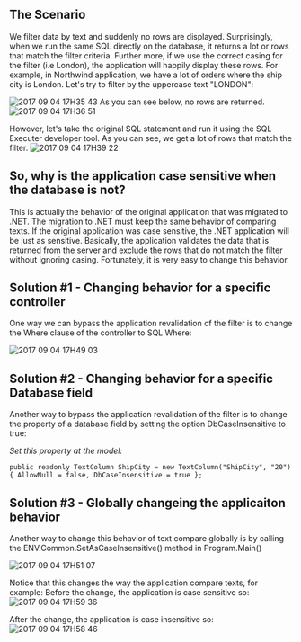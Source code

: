 ﻿## The Scenario
We filter data by text and suddenly no rows are displayed. Surprisingly, when we run the same SQL directly on the database, it returns a lot or rows that match the filter criteria.
Further more, if we use the correct casing for the filter (i.e London), the application will happily display these rows.
For example, in Northwind application, we have a lot of orders where the ship city is London. Let's try to filter by the uppercase text "LONDON":

![2017 09 04 17H35 43](2017-09-04_17h35_43.png)
As you can see below, no rows are returned.
![2017 09 04 17H36 51](2017-09-04_17h36_51.png)

However, let's take the original SQL statement and run it using the SQL Executer developer tool. As you can see, we get a lot of rows that match the filter.
![2017 09 04 17H39 22](2017-09-04_17h39_22.png)

## So, why is the application case sensitive when the database is not?
This is actually the behavior of the original application that was migrated to .NET. The migration to .NET must keep the same behavior of comparing texts.
If the original application was case sensitive, the .NET application will be just as sensitive.
Basically, the application validates the data that is returned from the server and exclude the rows that do not match the filter without ignoring casing. 
Fortunately, it is very easy to change this behavior. 

## Solution #1 - Changing behavior for a specific controller
One way we can bypass the application revalidation of the filter is to change the Where clause of the controller to SQL Where:

![2017 09 04 17H49 03](2017-09-04_17h49_03.png)


## Solution #2 - Changing behavior for a specific Database field
Another way to bypass the application revalidation of the filter is to change the property of a database field by setting the option DbCaseInsensitive to true:

*Set this property at the model:*
```csdiff
public readonly TextColumn ShipCity = new TextColumn("ShipCity", "20") { AllowNull = false, DbCaseInsensitive = true };
```

## Solution #3 - Globally changeing the applicaiton behavior
Another way to change this behavior of text compare globally is by calling the ENV.Common.SetAsCaseInsensitive() method in Program.Main()

![2017 09 04 17H51 07](2017-09-04_17h51_07.png)

Notice that this changes the way the application compare texts, for example:
Before the change, the application is case sensitive so:
![2017 09 04 17H59 36](2017-09-04_17h59_36.png)

After the change, the application is case insensitive so:  
![2017 09 04 17H58 46](2017-09-04_17h58_46.png)
